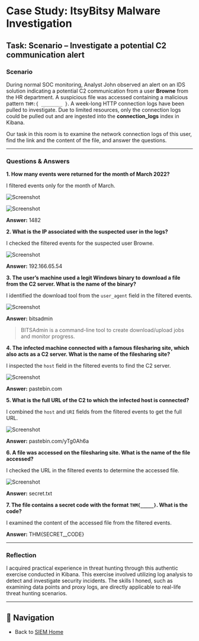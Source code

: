 # Case Study: ItsyBitsy Malware Investigation

## Task: Scenario – Investigate a potential C2 communication alert

### Scenario
During normal SOC monitoring, Analyst John observed an alert on an IDS solution indicating a potential C2 communication from a user **Browne** from the HR department. A suspicious file was accessed containing a malicious pattern `THM:{ ________ }`. A week-long HTTP connection logs have been pulled to investigate. Due to limited resources, only the connection logs could be pulled out and are ingested into the **connection_logs** index in Kibana.

Our task in this room is to examine the network connection logs of this user, find the link and the content of the file, and answer the questions.

---

### Questions & Answers

**1. How many events were returned for the month of March 2022?**  

  I filtered events only for the month of March.  
  
  ![Screenshot](screenshots/itsyBitsy-Q1.png)  
  
  ![Screenshot](screenshots/itsyBitsy-Q1-1.png)  
  
  **Answer:** 1482

**2. What is the IP associated with the suspected user in the logs?**  

  I checked the filtered events for the suspected user Browne.  
  
  ![Screenshot](screenshots/itsyBitsy-Q2.png)  
  
  **Answer:** 192.166.65.54  

**3. The user’s machine used a legit Windows binary to download a file from the C2 server. What is the name of the binary?**  

  I identified the download tool from the `user_agent` field in the filtered events.  
  
  ![Screenshot](screenshots/itsyBitsy-Q3.png)  
  
  **Answer:** bitsadmin  

> BITSAdmin is a command-line tool to create download/upload jobs and monitor progress.

**4. The infected machine connected with a famous filesharing site, which also acts as a C2 server. What is the name of the filesharing site?**  

  I inspected the `host` field in the filtered events to find the C2 server.  
  
  ![Screenshot](screenshots/itsyBitsy-Q4.png)  
  
  **Answer:** pastebin.com

**5. What is the full URL of the C2 to which the infected host is connected?**  

  I combined the `host` and `URI` fields from the filtered events to get the full URL.  
  
  ![Screenshot](screenshots/itsyBitsy-Q5.png)  
  
  **Answer:** pastebin.com/yTg0Ah6a

**6. A file was accessed on the filesharing site. What is the name of the file accessed?**  

  I checked the URL in the filtered events to determine the accessed file.  
  
  ![Screenshot](screenshots/itsyBitsy-Q6.png)  
  
  **Answer:** secret.txt

**7. The file contains a secret code with the format `THM{_____}`. What is the code?**  

  I examined the content of the accessed file from the filtered events.  
  
  **Answer:** THM{SECRET__CODE}

---

### Reflection
I acquired practical experience in threat hunting through this authentic exercise conducted in Kibana. This exercise involved utilizing log analysis to detect and investigate security incidents. The skills I honed, such as examining data points and proxy logs, are directly applicable to real-life threat hunting scenarios.

---

## 🔗 Navigation
- Back to [SIEM Home](../SIEM/README.md)
